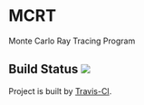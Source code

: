 # MCRT
Monte Carlo Ray Tracing Program

## Build Status [![](https://travis-ci.org/BETSRG/MCRT.svg?branch=master)](https://travis-ci.org/BETSRG/MCRT)
Project is built by [Travis-CI](https://travis-ci.org/BETSRG/MCRT).